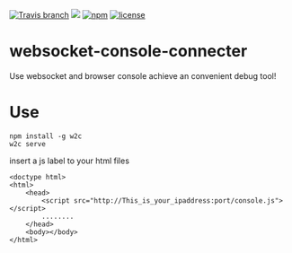 [![Travis branch](https://img.shields.io/travis/ikrong/websocket-console-connecter/master.svg?style=flat-square)](https://travis-ci.org/ikrong/websocket-console-connecter)
[![](https://img.shields.io/npm/v/w2c.svg?style=flat-square)](https://www.npmjs.org/package/w2c)
[![npm](https://img.shields.io/npm/dt/w2c.svg?style=flat-square)](https://www.npmjs.org/package/w2c)
[![license](https://img.shields.io/github/license/ikrong/websocket-console-connecter.svg?style=flat-square)](https://github.com/ikrong/websocket-console-connecter/blob/master/LICENSE)

# websocket-console-connecter

Use websocket and browser console achieve an convenient debug tool!

# Use
```
npm install -g w2c
w2c serve
```

insert a js label to your html files

```
<doctype html>
<html>
	<head>
		<script src="http://This_is_your_ipaddress:port/console.js"></script>
		........
	</head>
	<body></body>
</html>
```